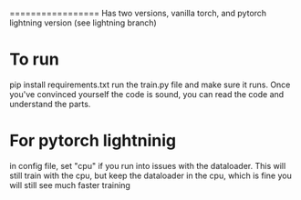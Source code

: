 =================
Has two versions, vanilla torch, and pytorch lightning version (see lightning branch)

# To run
pip install requirements.txt
run the train.py file and make sure it runs.
Once you've convinced yourself the code is sound, you can read the code and understand the parts.
# For pytorch lightninig
in config file, set "cpu" if you run into issues with the dataloader. This will still train with the cpu, but keep the dataloader in the cpu, which is fine
you will still see much faster training
